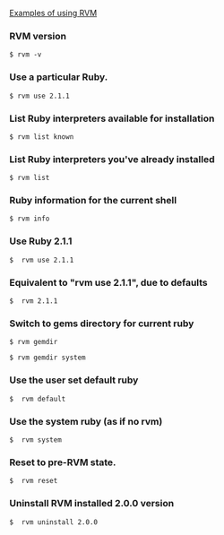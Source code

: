 [Examples of using RVM](https://rvm.io/workflow/examples)

### RVM version

```
$ rvm -v
```
### Use a particular Ruby.

```
$ rvm use 2.1.1
```

### List Ruby interpreters available for installation

```
$ rvm list known
```

### List Ruby interpreters you've already installed

```
$ rvm list
```

### Ruby information for the current shell

```
$ rvm info
```
  
### Use Ruby 2.1.1

```
$  rvm use 2.1.1
```
### Equivalent to "rvm use 2.1.1", due to defaults

```
$  rvm 2.1.1
```

### Switch to gems directory for current ruby

```
$ rvm gemdir
```
```
$ rvm gemdir system
```

### Use the user set default ruby
```
$  rvm default
```

### Use the system ruby (as if no rvm)

```
$  rvm system
```
### Reset to pre-RVM state.

```
$  rvm reset
```
### Uninstall RVM installed 2.0.0 version
```
$  rvm uninstall 2.0.0
```

